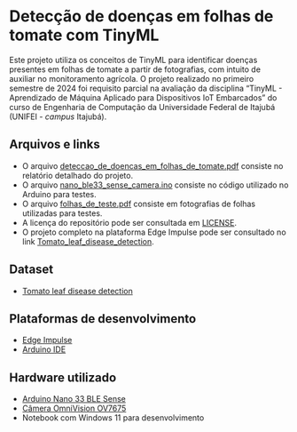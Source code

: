 # Detecção de doenças em folhas de tomate com TinyML
Este projeto utiliza os conceitos de TinyML para identificar doenças presentes em folhas de tomate a partir de fotografias, com intuito de auxiliar no monitoramento agrícola. O projeto realizado no primeiro semestre de 2024 foi requisito parcial na avaliação da disciplina “TinyML - Aprendizado de Máquina Aplicado para Dispositivos IoT Embarcados” do curso de Engenharia de Computação da Universidade Federal de Itajubá (UNIFEI - _campus_ Itajubá).

## Arquivos e links
* O arquivo [deteccao_de_doencas_em_folhas_de_tomate.pdf](./deteccao_de_doencas_em_folhas_de_tomate.pdf) consiste no relatório detalhado do projeto.
* O arquivo [nano_ble33_sense_camera.ino](./nano_ble33_sense_camera.ino) consiste no código utilizado no Arduino para testes.
* O arquivo [folhas_de_teste.pdf](./folhas_de_teste.pdf) consiste em fotografias de folhas utilizadas para testes.
* A licença do repositório pode ser consultada em [LICENSE](./LICENSE).
* O projeto completo na plataforma Edge Impulse pode ser consultado no link [Tomato_leaf_disease_detection](https://studio.edgeimpulse.com/public/439395/live).

## Dataset
* [Tomato leaf disease detection](https://www.kaggle.com/datasets/kaustubhb999/tomatoleaf/data)

## Plataformas de desenvolvimento
* [Edge Impulse](https://edgeimpulse.com/)
* [Arduino IDE](https://www.arduino.cc/en/software)

## Hardware utilizado
* [Arduino Nano 33 BLE Sense](https://docs.arduino.cc/resources/datasheets/ABX00031-datasheet.pdf)
* [Câmera OmniVision OV7675](https://www.ovt.com/products/ov7675/)
* Notebook com Windows 11 para desenvolvimento
